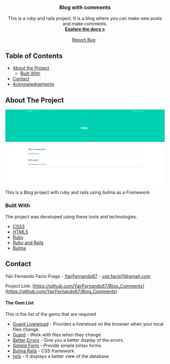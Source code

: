 
<!-- PROJECT LOGO -->
<br />
<p align="center">
  <!-- <a href="https://github.com/othneildrew/Best-README-Template">
    <img src="images/logo.png" alt="Logo" width="80" height="80">
  </a> -->

  <h3 align="center">Blog with comments</h3>

  <p align="center">
    This is a ruby and rails project. It is a blog where you can make new posts and
    make comments.
    <br />
    <a href="https://github.com/YairFernando67/Blog_Comments"><strong>Explore the docs »</strong></a>
    <br />
    <br />
    <a href="https://github.com/YairFernando67/Blog_Comments/issues">Report Bug</a>
    ·
  </p>
</p>



<!-- TABLE OF CONTENTS -->
## Table of Contents

* [About the Project](#about-the-project)
  * [Built With](#built-with)
* [Contact](#contact)
* [Acknowledgements](#acknowledgements)



<!-- ABOUT THE PROJECT -->
## About The Project

![Screenshot Image](app/assets/images/logo.png)

This is a Blog project with ruby and rails using bulma as a Framework

### Built With
The project was developed using these tools and technologies.
* [CSS3](https://developer.mozilla.org/en-US/docs/Web/CSS)
* [HTML5](https://www.w3schools.com/html/)
* [Ruby](https://www.ruby-lang.org/es/)
* [Ruby and Rails](https://rubyonrails.org/)
* [Bulma](https://rubygems.org/gems/bulma-rails)



<!-- CONTACT -->
## Contact

Yair Fernando Facio Fraga - [YairFernando67](https://github.com/YairFernando67) - yair.facio11@gmail.com  

Project Link: [https://github.com/YairFernando67/Blog_Comments](https://github.com/YairFernando67/Blog_Comments)



<!-- ACKNOWLEDGEMENTS -->
#### The Gem List

This is the list of the gems that are required

- [Guard Livereload](https://github.com/guard/guard-livereload) - Provides a livereload on the browser when your local files change.
- [Guard](https://github.com/guard/guard) - Work with files when they change
- [Better Errors](https://github.com/charliesome/better_errors) - Give you a better display of the errors. 
- [Simple Form](https://github.com/plataformatec/simple_form) - Provide simple sintax forms
- [Bulma Rails](https://github.com/joshuajansen/bulma-rails) - CSS framework.
- [hirb](http://tagaholic.me/hirb/doc/) - It displays a better view of the database


